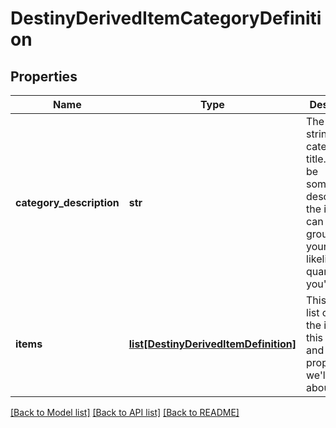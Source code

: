 # DestinyDerivedItemCategoryDefinition

## Properties
Name | Type | Description | Notes
------------ | ------------- | ------------- | -------------
**category_description** | **str** | The localized string for the category title. This will be something describing the items you can get as a group, or your likelihood/the quantity you&#39;ll get. | [optional] 
**items** | [**list[DestinyDerivedItemDefinition]**](DestinyDerivedItemDefinition.md) | This is the list of all of the items for this category and the basic properties we&#39;ll know about them. | [optional] 

[[Back to Model list]](../README.md#documentation-for-models) [[Back to API list]](../README.md#documentation-for-api-endpoints) [[Back to README]](../README.md)


